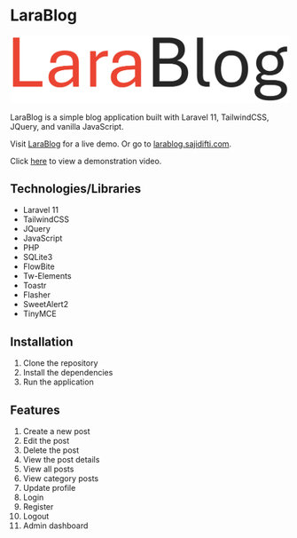 # LaraBlog

![LaraBlog](LaraBlog_Logo.png)

LaraBlog is a simple blog application built with Laravel 11, TailwindCSS, JQuery, and vanilla JavaScript.

Visit [LaraBlog](https://larablog.sajidifti.com) for a live demo. Or go to [larablog.sajidifti.com](https://larablog.sajidifti.com).

Click [here](https://cloud.sajidifti.com/index.php/s/2pg2Za68kDZSgzM) to view a demonstration video.

## Technologies/Libraries

- Laravel 11
- TailwindCSS
- JQuery
- JavaScript
- PHP
- SQLite3
- FlowBite
- Tw-Elements
- Toastr
- Flasher
- SweetAlert2
- TinyMCE

## Installation

1. Clone the repository
2. Install the dependencies
3. Run the application

## Features

1. Create a new post
2. Edit the post
3. Delete the post
4. View the post details
5. View all posts
6. View category posts
7. Update profile
8. Login
9. Register
10. Logout
11. Admin dashboard
